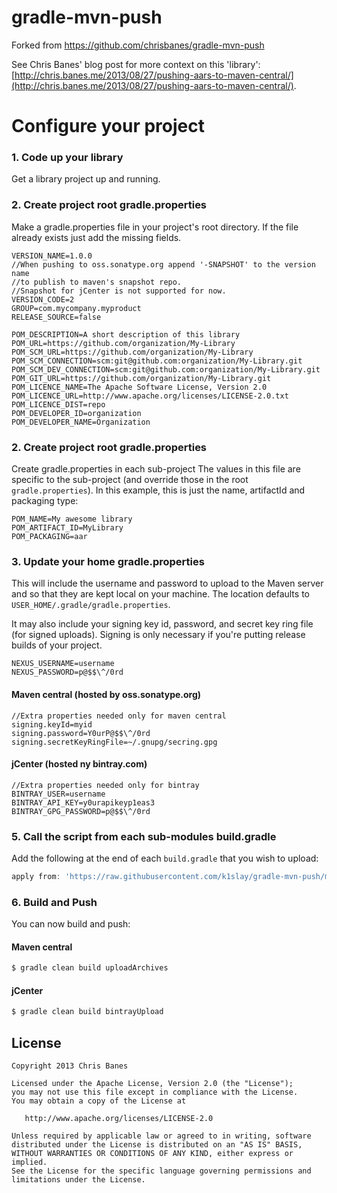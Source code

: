 gradle-mvn-push
===============

Forked from https://github.com/chrisbanes/gradle-mvn-push

See Chris Banes' blog post for more context on this 'library': [http://chris.banes.me/2013/08/27/pushing-aars-to-maven-central/](http://chris.banes.me/2013/08/27/pushing-aars-to-maven-central/).


# Configure your project

### 1. Code up your library
Get a library project up and running.


### 2. Create project root gradle.properties
Make a gradle.properties file in your project's root directory. If the file already exists just add the missing fields.

```properties
VERSION_NAME=1.0.0
//When pushing to oss.sonatype.org append '-SNAPSHOT' to the version name
//to publish to maven's snapshot repo.
//Snapshot for jCenter is not supported for now.
VERSION_CODE=2
GROUP=com.mycompany.myproduct
RELEASE_SOURCE=false

POM_DESCRIPTION=A short description of this library
POM_URL=https://github.com/organization/My-Library
POM_SCM_URL=https://github.com/organization/My-Library
POM_SCM_CONNECTION=scm:git@github.com:organization/My-Library.git
POM_SCM_DEV_CONNECTION=scm:git@github.com:organization/My-Library.git
POM_GIT_URL=https://github.com/organization/My-Library.git
POM_LICENCE_NAME=The Apache Software License, Version 2.0
POM_LICENCE_URL=http://www.apache.org/licenses/LICENSE-2.0.txt
POM_LICENCE_DIST=repo
POM_DEVELOPER_ID=organization
POM_DEVELOPER_NAME=Organization
```

### 2. Create project root gradle.properties
Create gradle.properties in each sub-project
The values in this file are specific to the sub-project (and override those in the root `gradle.properties`). In this example, this is just the name, artifactId and packaging type:

```properties
POM_NAME=My awesome library
POM_ARTIFACT_ID=MyLibrary
POM_PACKAGING=aar
```

### 3. Update your home gradle.properties

This will include the username and password to upload to the Maven server and so that they are kept local on your machine. The location defaults to `USER_HOME/.gradle/gradle.properties`.

It may also include your signing key id, password, and secret key ring file (for signed uploads).  Signing is only necessary if you're putting release builds of your project.

```properties
NEXUS_USERNAME=username
NEXUS_PASSWORD=p@$$\^/0rd
```

#### Maven central (hosted by oss.sonatype.org)

```properties
//Extra properties needed only for maven central
signing.keyId=myid
signing.password=Y0urP@$$\^/0rd
signing.secretKeyRingFile=~/.gnupg/secring.gpg
```

#### jCenter (hosted ny bintray.com)

```properties
//Extra properties needed only for bintray
BINTRAY_USER=username
BINTRAY_API_KEY=y0urapikeyp1eas3
BINTRAY_GPG_PASSWORD=p@$$\^/0rd
```

### 5. Call the script from each sub-modules build.gradle

Add the following at the end of each `build.gradle` that you wish to upload:

```groovy
apply from: 'https://raw.githubusercontent.com/k1slay/gradle-mvn-push/master/gradle-mvn-push.gradle'
```

### 6. Build and Push

You can now build and push:

#### Maven central

```bash
$ gradle clean build uploadArchives
```

#### jCenter 

```bash
$ gradle clean build bintrayUpload
```

## License

    Copyright 2013 Chris Banes

    Licensed under the Apache License, Version 2.0 (the "License");
    you may not use this file except in compliance with the License.
    You may obtain a copy of the License at

       http://www.apache.org/licenses/LICENSE-2.0

    Unless required by applicable law or agreed to in writing, software
    distributed under the License is distributed on an "AS IS" BASIS,
    WITHOUT WARRANTIES OR CONDITIONS OF ANY KIND, either express or implied.
    See the License for the specific language governing permissions and
    limitations under the License.
